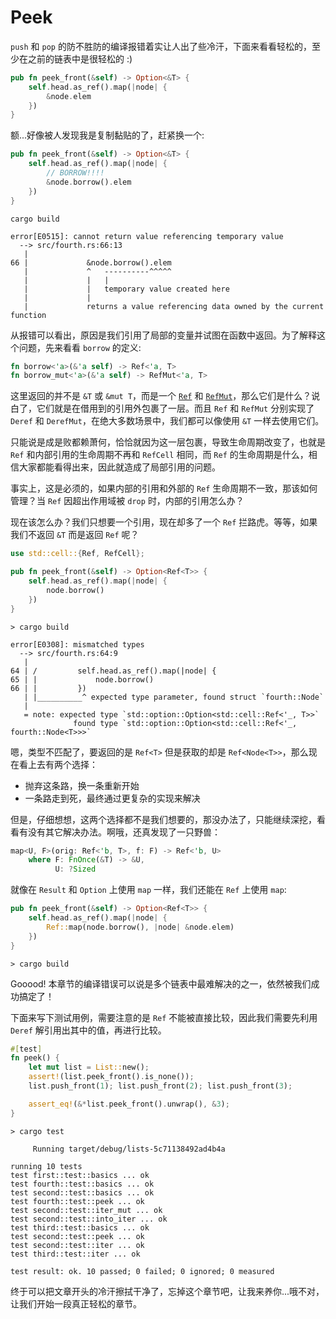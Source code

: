 # Peek
`push` 和 `pop` 的防不胜防的编译报错着实让人出了些冷汗，下面来看看轻松的，至少在之前的链表中是很轻松的 :)

```rust
pub fn peek_front(&self) -> Option<&T> {
    self.head.as_ref().map(|node| {
        &node.elem
    })
}
```

额...好像被人发现我是复制黏贴的了，赶紧换一个:
```rust
pub fn peek_front(&self) -> Option<&T> {
    self.head.as_ref().map(|node| {
        // BORROW!!!!
        &node.borrow().elem
    })
}
```

```shell
cargo build

error[E0515]: cannot return value referencing temporary value
  --> src/fourth.rs:66:13
   |
66 |             &node.borrow().elem
   |             ^   ----------^^^^^
   |             |   |
   |             |   temporary value created here
   |             |
   |             returns a value referencing data owned by the current function
```

从报错可以看出，原因是我们引用了局部的变量并试图在函数中返回。为了解释这个问题，先来看看 `borrow` 的定义:
```rust
fn borrow<'a>(&'a self) -> Ref<'a, T>
fn borrow_mut<'a>(&'a self) -> RefMut<'a, T>
```

这里返回的并不是 `&T` 或 `&mut T`，而是一个 [`Ref`](https://doc.rust-lang.org/std/cell/struct.Ref.html) 和 [`RefMut`](https://doc.rust-lang.org/std/cell/struct.RefMut.html)，那么它们是什么？说白了，它们就是在借用到的引用外包裹了一层。而且 `Ref` 和 `RefMut` 分别实现了 `Deref` 和 `DerefMut`，在绝大多数场景中，我们都可以像使用 `&T` 一样去使用它们。


只能说是成是败都赖萧何，恰恰就因为这一层包裹，导致生命周期改变了，也就是 `Ref` 和内部引用的生命周期不再和 `RefCell` 相同，而 `Ref` 的生命周期是什么，相信大家都能看得出来，因此就造成了局部引用的问题。

事实上，这是必须的，如果内部的引用和外部的 `Ref` 生命周期不一致，那该如何管理？当 `Ref` 因超出作用域被 `drop` 时，内部的引用怎么办？

现在该怎么办？我们只想要一个引用，现在却多了一个 `Ref` 拦路虎。等等，如果我们不返回 `&T` 而是返回 `Ref` 呢？
```rust
use std::cell::{Ref, RefCell};

pub fn peek_front(&self) -> Option<Ref<T>> {
    self.head.as_ref().map(|node| {
        node.borrow()
    })
}
```

```shell
> cargo build

error[E0308]: mismatched types
  --> src/fourth.rs:64:9
   |
64 | /         self.head.as_ref().map(|node| {
65 | |             node.borrow()
66 | |         })
   | |__________^ expected type parameter, found struct `fourth::Node`
   |
   = note: expected type `std::option::Option<std::cell::Ref<'_, T>>`
              found type `std::option::Option<std::cell::Ref<'_, fourth::Node<T>>>`
```

嗯，类型不匹配了，要返回的是 `Ref<T>` 但是获取的却是 `Ref<Node<T>>`，那么现在看上去有两个选择：

- 抛弃这条路，换一条重新开始
- 一条路走到死，最终通过更复杂的实现来解决

但是，仔细想想，这两个选择都不是我们想要的，那没办法了，只能继续深挖，看看有没有其它解决办法。啊哦，还真发现了一只野兽：
```rust
map<U, F>(orig: Ref<'b, T>, f: F) -> Ref<'b, U>
    where F: FnOnce(&T) -> &U,
          U: ?Sized
```

就像在 `Result` 和 `Option` 上使用 `map` 一样，我们还能在 `Ref` 上使用 `map`:
```rust
pub fn peek_front(&self) -> Option<Ref<T>> {
    self.head.as_ref().map(|node| {
        Ref::map(node.borrow(), |node| &node.elem)
    })
}
```

```shell
> cargo build
```

Gooood! 本章节的编译错误可以说是多个链表中最难解决的之一，依然被我们成功搞定了！


下面来写下测试用例，需要注意的是 `Ref` 不能被直接比较，因此我们需要先利用 `Deref` 解引用出其中的值，再进行比较。

```rust
#[test]
fn peek() {
    let mut list = List::new();
    assert!(list.peek_front().is_none());
    list.push_front(1); list.push_front(2); list.push_front(3);

    assert_eq!(&*list.peek_front().unwrap(), &3);
}
```

```shell
> cargo test

     Running target/debug/lists-5c71138492ad4b4a

running 10 tests
test first::test::basics ... ok
test fourth::test::basics ... ok
test second::test::basics ... ok
test fourth::test::peek ... ok
test second::test::iter_mut ... ok
test second::test::into_iter ... ok
test third::test::basics ... ok
test second::test::peek ... ok
test second::test::iter ... ok
test third::test::iter ... ok

test result: ok. 10 passed; 0 failed; 0 ignored; 0 measured
```

终于可以把文章开头的冷汗擦拭干净了，忘掉这个章节吧，让我来养你...哦不对，让我们开始一段真正轻松的章节。